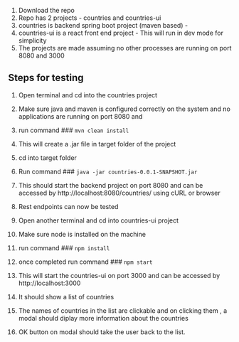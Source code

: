 1. Download the repo
2. Repo has 2 projects  -  countries  and  countries-ui
3. countries is backend spring boot project (maven based) - 
4. countries-ui is a react front end project  -  This will run in dev mode for simplicity 
5. The projects are made assuming no other processes are running on port 8080 and 3000

## Steps for testing

1. Open terminal and cd into the  countries project
2. Make sure java and maven is configured correctly on the system and no applications are running on port 8080 and 
3. run command  ### `mvn clean install`
4. This will create a .jar file in target folder of the project
5. cd into target folder 
6. Run command  ### `java -jar countries-0.0.1-SNAPSHOT.jar`
7. This should start the backend project on port 8080 and can be accessed by http://localhost:8080/countries/ using cURL or browser
8. Rest endpoints can now be tested


1. Open another terminal and cd into  countries-ui project
2. Make sure node is installed on the machine 
3. run command  ### `npm install`
4. once completed run command ### `npm start`
5. This will start the countries-ui on port 3000 and can be accessed by http://localhost:3000
6. It should show a list of countries
7. The names of countries in the list are clickable and on clicking them , a modal should diplay more information about the countries
8. OK button on modal should take the user back to the list.
